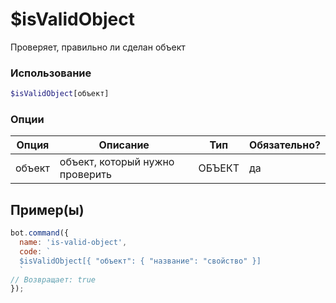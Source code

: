 
# $isValidObject 

Проверяет, правильно ли сделан объект

### Использование
 
```php
$isValidObject[объект]
```

### Опции


| Опция | Описание | Тип | Обязательно? |
|--------|-------------|------|----------|
| объект | объект, который нужно проверить | ОБЪЕКТ | да |


## Пример(ы)

```javascript
bot.command({
  name: 'is-valid-object',
  code: `
  $isValidObject[{ "объект": { "название": "свойство" }]
  `
// Возвращает: true
});
```
